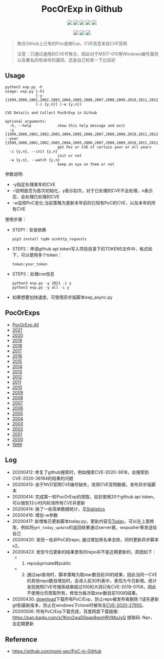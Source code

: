 <h1 align="center">PocOrExp in Github</h1>

<p align="center">
  <img      src="https://visitor-badge.glitch.me/badge?page_id=https://github.com/ycdxsb/PocOrExp_in_Github/README.md"/>
  <img      src="https://img.shields.io/github/stars/ycdxsb/PocOrExp_in_Github"/>  
  <img      src="https://img.shields.io/github/forks/ycdxsb/PocOrExp_in_Github"/> 
  <img      src="https://img.shields.io/github/issues/ycdxsb/PocOrExp_in_Github"/> 
  <img      src="https://img.shields.io/github/license/ycdxsb/PocOrExp_in_Github"/> 
</p>
<p align="center">
<img      src="https://img.shields.io/github/commit-activity/m/ycdxsb/PocOrExp_in_Github"/>
<img      src="https://img.shields.io/github/last-commit/ycdxsb/PocOrExp_in_Github"/>
<img      src="https://img.shields.io/github/repo-size/ycdxsb/PocOrExp_in_Github"/>
</p>     

> 聚合Github上已有的Poc或者Exp，CVE信息来自CVE官网
>
> 注意：只通过通用的CVE号聚合，因此对于MS17-010等Windows编号漏洞以及著名的有绰号的漏洞，还是自己检索一下比较好

## Usage

```
python3 exp.py -h
usage: exp.py [-h]
              [-y {1999,2000,2001,2002,2003,2004,2005,2006,2007,2008,2009,2010,2011,2012,2013,2014,2015,2016,2017,2018,2019,2020,2021,all}]
              [-i {y,n}] [-w {y,n}]

CVE Details and Collect PocOrExp in Github

optional arguments:
  -h, --help            show this help message and exit
  -y {1999,2000,2001,2002,2003,2004,2005,2006,2007,2008,2009,2010,2011,2012,2013,2014,2015,2016,2017,2018,2019,2020,2021,all}, --year {1999,2000,2001,2002,2003,2004,2005,2006,2007,2008,2009,2010,2011,2012,2013,2014,2015,2016,2017,2018,2019,2020,2021,all}
                        get Poc or CVE of certain year or all years
  -i {y,n}, --init {y,n}
                        init or not
  -w {y,n}, --watch {y,n}
                        keep an eye on them or not
```
参数说明:
- -y指定处理某年的CVE
- -i说明是否为首次初始化，y表示初次，对于已处理的CVE不会处理，n表示否，会处理已处理的CVE
- -w监控PoC变化:当前策略为更新本年前的已知有PoC的CVE，以及本年的所有CVE

使用步骤：
- STEP1：安装依赖

  ```
  pip3 install tqdm aiohttp_requests
  ```

- STEP2：申请github api token写入项目目录下的TOKENS文件中，格式如下，可以使用多个token：

  ```
  token:your_token
  ```

- STEP3：处理cve信息

  ```
  python3 exp.py -y 2021 -i y
  python3 exp.py -y all -i y
  ```

- 如果想要加快速度，可使用异步版脚本exp_async.py

## PocOrExps
- [PocOrExp All](https://github.com/ycdxsb/PocOrExp_in_Github/blob/main/PocOrExp.md)
- [2021](https://github.com/ycdxsb/PocOrExp_in_Github/tree/main/2021/README.md)
- [2020](https://github.com/ycdxsb/PocOrExp_in_Github/tree/main/2020/README.md)
- [2019](https://github.com/ycdxsb/PocOrExp_in_Github/tree/main/2019/README.md)
- [2018](https://github.com/ycdxsb/PocOrExp_in_Github/tree/main/2018/README.md)
- [2017](https://github.com/ycdxsb/PocOrExp_in_Github/tree/main/2017/README.md)
- [2016](https://github.com/ycdxsb/PocOrExp_in_Github/tree/main/2016/README.md)
- [2015](https://github.com/ycdxsb/PocOrExp_in_Github/tree/main/2015/README.md)
- [2014](https://github.com/ycdxsb/PocOrExp_in_Github/tree/main/2014/README.md)
- [2013](https://github.com/ycdxsb/PocOrExp_in_Github/tree/main/2013/README.md)
- [2012](https://github.com/ycdxsb/PocOrExp_in_Github/tree/main/2012/README.md)
- [2011](https://github.com/ycdxsb/PocOrExp_in_Github/tree/main/2011/README.md)
- [2010](https://github.com/ycdxsb/PocOrExp_in_Github/tree/main/2010/README.md)
- [2009](https://github.com/ycdxsb/PocOrExp_in_Github/tree/main/2009/README.md)
- [2008](https://github.com/ycdxsb/PocOrExp_in_Github/tree/main/2008/README.md)
- [2007](https://github.com/ycdxsb/PocOrExp_in_Github/tree/main/2007/README.md)
- [2006](https://github.com/ycdxsb/PocOrExp_in_Github/tree/main/2006/README.md)
- [2005](https://github.com/ycdxsb/PocOrExp_in_Github/tree/main/2005/README.md)
- [2004](https://github.com/ycdxsb/PocOrExp_in_Github/tree/main/2004/README.md)
- [2003](https://github.com/ycdxsb/PocOrExp_in_Github/tree/main/2003/README.md)
- [2002](https://github.com/ycdxsb/PocOrExp_in_Github/tree/main/2002/README.md)
- [2001](https://github.com/ycdxsb/PocOrExp_in_Github/tree/main/2001/README.md)
- [2000](https://github.com/ycdxsb/PocOrExp_in_Github/tree/main/2000/README.md)
- [1999](https://github.com/ycdxsb/PocOrExp_in_Github/tree/main/1999/README.md)

## Log
- 20200412: 修复了github搜索时，例如搜索CVE-2020-3618，会搜索到CVE-2020-36184的结果的问题
- 20200413: 由于NVD官网CVE编号缺失，改用CVE官网数据，发布异步版脚本
- 20200414: 完成第一轮PocOrExp的爬取，目前使用20个github api token，可以做到12小时内轮询所有CVE并更新
- 20200414: 做了一些简单数据统计，见[Statistics](https://github.com/ycdxsb/PocOrExp_in_Github/tree/main/Statistics/README.md)
- 20200416: 增加-w参数
- 20200417: 新增每日更新脚本today.py，更新内容见[Today](https://github.com/ycdxsb/PocOrExp_in_Github/tree/main/Today.md)，可以在上面修改，例如将`get_today_update`的返回结果通过server酱，wxpusher等发送给自己
- 20200420: 发现一些非PoC的repo, 通过增加黑名单去除，同时更新异步脚本v2。
- 20200423: 发现今日更新的结果里有的repo并不是近期更新的，原因如下：
  - 1. repo从private转public
  - 2. 通过api查询时，脚本策略为取star数目前30的结果，因此当同一CVE的其他repo数目增加时，会进入前30列表中，表现为今日新增。统计发现按照CVE号搜索结果超过100的大洞只有CVE-2019-0708，因此不使用分页爬取所有，修改为每次取star数目前100的结果。
- 20200430: [download](https://github.com/ycdxsb/PocOrExp_in_Github/tree/main/download.py)下载所有PoC/Exp，防止repo被发布者删除 !!请先更新
git到最新版本，防止在windows下clone时被攻击[CVE-2020-27955](https://github.com/yhsung/cve-2020-27955-poc)。
- 20200506: 所有PoC/Exp下载完成，百度网盘下载链接: https://pan.baidu.com/s/1Knn2waDSpap8woHRVMqJyQ 提取码: fkpr，会定期更新 

## Reference
- https://github.com/nomi-sec/PoC-in-GitHub


